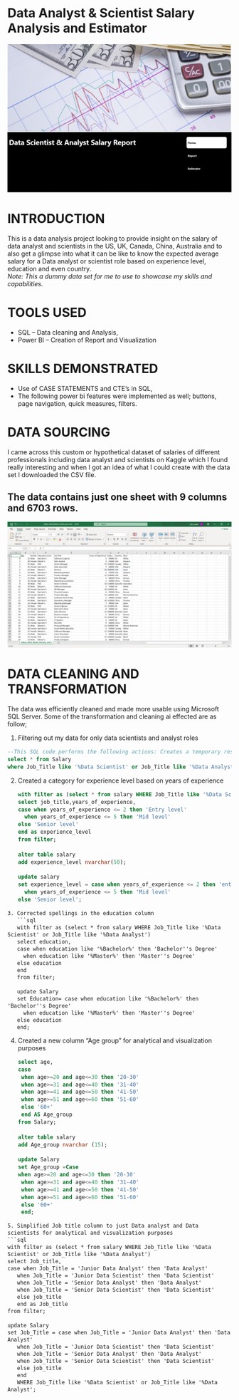 # Data Analyst & Scientist Salary Analysis and Estimator
![](Home.jpg)

# INTRODUCTION
This is a data analysis project looking to provide insight on the salary of data analyst and scientists in the US, UK, Canada, China, Australia and to also get a glimpse into what it can be like to know the expected average salary for a Data analyst or scientist role based on experience level, education and even country.  
_Note: This a dummy data set for me to use to showcase my skills and capabilities._
# TOOLS USED
- SQL – Data cleaning and Analysis,
- Power BI – Creation of Report and Visualization 

# SKILLS DEMONSTRATED
- Use of CASE STATEMENTS and CTE’s in SQL,
- The following power bi features were implemented as well; buttons, page navigation, quick measures, filters.

# DATA SOURCING
I came across this custom or hypothetical dataset of salaries of different professionals including data analyst and scientists on Kaggle which I found really interesting and when I got an idea of what I could create with the data set I downloaded the CSV file. 
## The data contains just one sheet with 9 columns and 6703 rows.
![](Data_sourcing.PNG)

# DATA CLEANING AND TRANSFORMATION
 The data was efficiently cleaned and made more usable using Microsoft SQL Server. Some of the transformation and cleaning ai effected are as follow;
1. Filtering out my data for only data scientists and analyst roles
  ```sql
--This SQL code performs the following actions: Creates a temporary result set named "filter" containing rows from the "salary" table where the "Job_Title" column contains "Data Scientist" or "Data Analyst".
select * from Salary
where Job_Title like '%Data Scientist' or Job_Title like '%Data Analyst'
```
2. Created a category for experience level based on years of experience
   ```sql
   with filter as (select * from salary WHERE Job_Title like '%Data Scientist' or Job_Title like '%Data Analyst')
   select job_title,years_of_experience,
   case when years_of_experience <= 2 then 'Entry level'
     when years_of_experience <= 5 then 'Mid level'
   else 'Senior level'
   end as experience_level
   from filter;

   alter table salary
   add experience_level nvarchar(50);

   update salary
   set experience_level = case when years_of_experience <= 2 then 'entry level'
     when years_of_experience <= 5 then 'Mid level'
   else 'Senior level';
```   
3. Corrected spellings in the education column
   ```sql
   with filter as (select * from salary WHERE Job_Title like '%Data Scientist' or Job_Title like '%Data Analyst')
   select education,
   case when education like '%Bachelor%' then 'Bachelor''s Degree'
     when education like '%Master%' then 'Master''s Degree'
   else education
   end
   from filter;

   update Salary
   set Education= case when education like '%Bachelor%' then 'Bachelor''s Degree'
     when education like '%Master%' then 'Master''s Degree'
   else education
   end;
```
4. Created a new column “Age group” for analytical and visualization purposes
   ```sql
   select age,
   case
    when age>=20 and age<=30 then '20-30'
	when age>=31 and age<=40 then '31-40'
	when age>=41 and age<=50 then '41-50'
	when age>=51 and age<=60 then '51-60'
	else '60+'
	end AS Age_group
   from Salary;

   alter table salary
   add Age_group nvarchar (15);

   update Salary
   set Age_group =Case 
   when age>=20 and age<=30 then '20-30'
	when age>=31 and age<=40 then '31-40'
	when age>=41 and age<=50 then '41-50'
	when age>=51 and age<=60 then '51-60'
	else '60+'
	end;
  ```
5. Simplified Job title column to just Data analyst and Data scientists for analytical and visualization purposes
```sql
with filter as (select * from salary WHERE Job_Title like '%Data Scientist' or Job_Title like '%Data Analyst')
select Job_title,
case when Job_Title = 'Junior Data Analyst' then 'Data Analyst'
     when Job_Title = 'Junior Data Scientist' then 'Data Scientist'
	 when Job_Title = 'Senior Data Analyst' then 'Data Analyst'
	 when Job_Title = 'Senior Data Scientist' then 'Data Scientist'
	 else job_title
	 end as Job_title
from filter;

update Salary
set Job_Title = case when Job_Title = 'Junior Data Analyst' then 'Data Analyst'
     when Job_Title = 'Junior Data Scientist' then 'Data Scientist'
	 when Job_Title = 'Senior Data Analyst' then 'Data Analyst'
	 when Job_Title = 'Senior Data Scientist' then 'Data Scientist'
	 else job_title
	 end
	 WHERE Job_Title like '%Data Scientist' or Job_Title like '%Data Analyst';
```




